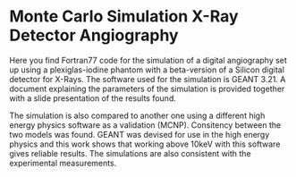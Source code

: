 # Monte Carlo Simulation X-Ray Detector Angiography 

Here you find Fortran77 code for the simulation of a digital angiography set up using a plexiglas-iodine phantom with a beta-version of a Silicon digital detector for X-Rays. The software used for the simulation is GEANT 3.21. A document explaining the parameters of the simulation is provided together with a slide presentation of the results found.

The simulation is also compared to another one using a different high energy physics software as a validation (MCNP). Consitency between the two models was found. GEANT was devised for use in the high energy physics and this work shows that working above 10keV with this software gives reliable results. The simulations are also consistent with the experimental measurements.
